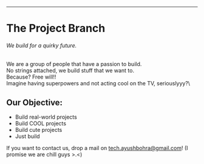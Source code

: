 ---
# The Project Branch
###### We build for a quirky future.
We are a group of people that have a passion to build.\
No strings attached, we build stuff that we want to.\
Because? Free will!!\
Imagine having superpowers and not acting cool on the TV, seriouslyyy?\
## Our Objective:
- Build real-world projects
- Build COOL projects
- Build cute projects
- Just build

If you want to contact us, drop a mail on tech.ayushbohra@gmail.com! (I promise we are chill guys >.<)
